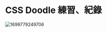 # CSS Doodle 練習、紀錄

![1699779249706](https://github.com/jasteralan/with-css-doodle/assets/3198339/7882667c-a7de-4a8e-9c06-a1866d463b5c)

